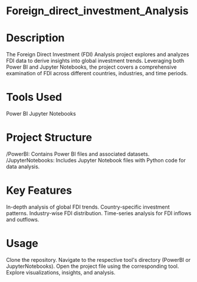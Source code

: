 # Foreign_direct_investment_Analysis
#  Description
The Foreign Direct Investment (FDI) Analysis project explores and analyzes FDI data to derive insights into global investment trends. Leveraging both Power BI and Jupyter Notebooks, the project covers a comprehensive examination of FDI across different countries, industries, and time periods.

# Tools Used
Power BI
Jupyter Notebooks
# Project Structure
/PowerBI: Contains Power BI files and associated datasets.
/JupyterNotebooks: Includes Jupyter Notebook files with Python code for data analysis.
# Key Features
In-depth analysis of global FDI trends.
Country-specific investment patterns.
Industry-wise FDI distribution.
Time-series analysis for FDI inflows and outflows.
# Usage
Clone the repository.
Navigate to the respective tool's directory (PowerBI or JupyterNotebooks).
Open the project file using the corresponding tool.
Explore visualizations, insights, and analysis.
